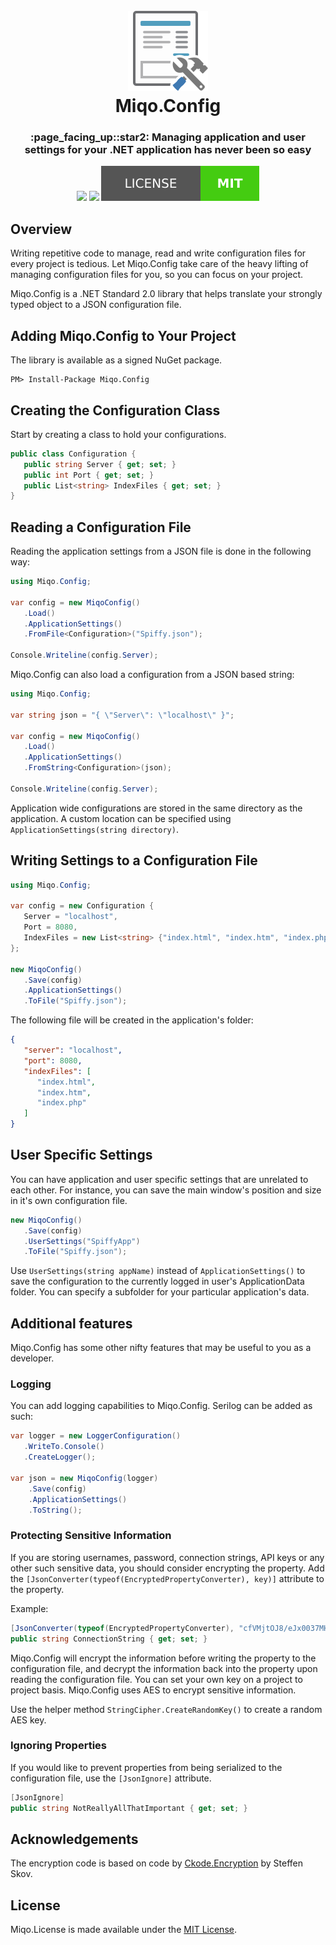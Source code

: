 <h1 align="center">
   <br>
   <img src ="./.github/miqo.config.png" width="128" height="128"/>
   <br>
   Miqo.Config
   <br>
</h1>
<h3 align="center">
   :page_facing_up::star2: Managing application and user settings for your .NET application has never been so easy
</h3>
<p align="center">
<a href="https://ci.appveyor.com/project/natsuo/miqo-config"><img src="https://img.shields.io/appveyor/ci/natsuo/miqo-config.svg?style=for-the-badge&logo=appveyor"/></a>
<a href="https://travis-ci.org/miqo-no/Miqo.Config"><img src="https://img.shields.io/travis/miqo-no/Miqo.Config.svg?style=for-the-badge&logo=travis"></a>
<a href="./LICENSE.md"><img src=".github/mit.svg"/></a>
</p>

## Overview

Writing repetitive code to manage, read and write configuration files for every project is tedious. Let Miqo.Config take care of the heavy lifting of managing configuration files for you, so you can focus on your project.

Miqo.Config is a .NET Standard 2.0 library that helps translate your strongly typed object to a JSON configuration file.

## Adding Miqo.Config to Your Project

The library is available as a signed NuGet package.

```
PM> Install-Package Miqo.Config
```

## Creating the Configuration Class

Start by creating a class to hold your configurations.

```csharp
public class Configuration {
   public string Server { get; set; }
   public int Port { get; set; }
   public List<string> IndexFiles { get; set; }
}
```

## Reading a Configuration File

Reading the application settings from a JSON file is done in the following way:

```csharp
using Miqo.Config;

var config = new MiqoConfig()
   .Load()
   .ApplicationSettings()
   .FromFile<Configuration>("Spiffy.json");

Console.Writeline(config.Server);
```

Miqo.Config can also load a configuration from a JSON based string:

```csharp
using Miqo.Config;

var string json = "{ \"Server\": \"localhost\" }";

var config = new MiqoConfig()
   .Load()
   .ApplicationSettings()
   .FromString<Configuration>(json);

Console.Writeline(config.Server);
```

Application wide configurations are stored in the same directory as the application. A custom location can be specified using ```ApplicationSettings(string directory)```.

## Writing Settings to a Configuration File

```csharp
using Miqo.Config;

var config = new Configuration {
   Server = "localhost",
   Port = 8080,
   IndexFiles = new List<string> {"index.html", "index.htm", "index.php"}
};

new MiqoConfig()
   .Save(config)
   .ApplicationSettings()
   .ToFile("Spiffy.json");
```

The following file will be created in the application's folder:

```json
{
   "server": "localhost",
   "port": 8080,
   "indexFiles": [
      "index.html",
      "index.htm",
      "index.php"
   ]
}
```

## User Specific Settings

You can have application and user specific settings that are unrelated to each other. For instance, you can save the main window's position and size in it's own configuration file.

```csharp
new MiqoConfig()
   .Save(config)
   .UserSettings("SpiffyApp")
   .ToFile("Spiffy.json");
```

Use ```UserSettings(string appName)``` instead of ```ApplicationSettings()``` to save the configuration to the currently logged in user's ApplicationData folder. You can specify a subfolder for your particular application's data.

## Additional features

Miqo.Config has some other nifty features that may be useful to you as a developer.

### Logging

You can add logging capabilities to Miqo.Config. Serilog can be added as such:

```csharp
var logger = new LoggerConfiguration()
   .WriteTo.Console()
   .CreateLogger();

var json = new MiqoConfig(logger)
    .Save(config)
    .ApplicationSettings()
    .ToString();
```

### Protecting Sensitive Information

If you are storing usernames, password, connection strings, API keys or any other such sensitive data, you should consider encrypting the property. Add the ```[JsonConverter(typeof(EncryptedPropertyConverter), key)]``` attribute to the property.

Example:

```csharp
[JsonConverter(typeof(EncryptedPropertyConverter), "cfVMjtOJ8/eJx0037MHNym3awHj9iAUBdM/bmiLUvlc=")]
public string ConnectionString { get; set; }
```

Miqo.Config will encrypt the information before writing the property to the configuration file, and decrypt the information back into the property upon reading the configuration file. You can set your own key on a project to project basis. Miqo.Config uses AES to encrypt sensitive information.

Use the helper method `StringCipher.CreateRandomKey()` to create a random AES key.

### Ignoring Properties

If you would like to prevent properties from being serialized to the configuration file, use the ```[JsonIgnore]``` attribute.

```csharp
[JsonIgnore]
public string NotReallyAllThatImportant { get; set; }
```

## Acknowledgements

The encryption code is based on code by [Ckode.Encryption](https://github.com/NQbbe/Ckode.Encryption/) by Steffen Skov.

## License

Miqo.License is made available under the [MIT License](LICENSE).
